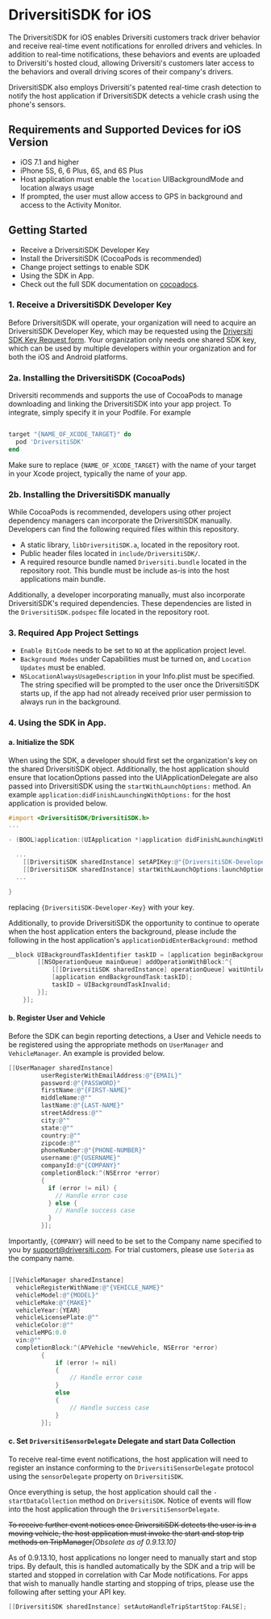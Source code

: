 # DriversitiSDK for iOS

The DriversitiSDK for iOS enables Driversiti customers track driver behavior and receive real-time event notifications for enrolled drivers and vehicles. In addition to real-time notifications, these behaviors and events are uploaded to Driversiti's hosted cloud, allowing Driversiti's customers later access to the behaviors and overall driving scores of their company's drivers.

DriversitiSDK also employs Driversiti's patented real-time crash detection to notify the host application if DriversitiSDK detects a vehicle crash using the phone's sensors.

## Requirements and Supported Devices for iOS Version
- iOS 7.1 and higher
- iPhone 5S, 6, 6 Plus, 6S, and 6S Plus
- Host application must enable the `location` UIBackgroundMode and location always usage
- If prompted, the user must allow access to GPS in background and access to the Activity Monitor.

## Getting Started

- Receive a DriversitiSDK Developer Key
- Install the DriversitiSDK (CocoaPods is recommended)
- Change project settings to enable SDK
- Using the SDK in App.
- Check out the full SDK documentation on [cocoadocs](http://cocoadocs.org/docsets/DriversitiSDK/).

### 1. Receive a DriversitiSDK Developer Key

Before DriversitiSDK will operate, your organization will need to acquire an DriversitiSDK Developer Key, which may be requested using the [Driversiti SDK Key Request form](http://goo.gl/forms/YSSuYZ16Rk). Your organization only needs one shared SDK key, which can be used by multiple developers within your organization and for both the iOS and Android platforms.

### 2a. Installing the DriversitiSDK (CocoaPods)

Driversiti recommends and supports the use of CocoaPods to manage downloading and linking the DriversitiSDK into your app project. To integrate, simply specify it in your Podfile. For example

```ruby

target "{NAME_OF_XCODE_TARGET}" do
  pod 'DriversitiSDK'
end
```

Make sure to replace ``{NAME_OF_XCODE_TARGET}`` with the name of your target in your Xcode project, typically the name of your app.

### 2b. Installing the DriversitiSDK manually

While CocoaPods is recommended, developers using other project dependency managers can incorporate the DriversitiSDK manually. Developers can find the following required files within this repository.
- A static library, `libDriversitiSDK.a`, located in the repository root.  
- Public header files located in ``include/DriversitiSDK/``.
- A required resource bundle named `Driversiti.bundle` located in the repository root. This bundle must be include as-is into the host applications main bundle.

Additionally, a developer incorporating manually, must also incorporate DriversitiSDK's required dependencies. These dependencies are listed in the ``DriversitiSDK.podspec`` file located in the repository root.

### 3. Required App Project Settings

- ``Enable BitCode`` needs to be set to ``NO`` at the application project level.
- ``Background Modes`` under Capabilities must be turned on, and ``Location Updates`` must be enabled.
- ``NSLocationAlwaysUsageDescription`` in your Info.plist must be specified. The string specified will be prompted to the user once the DriversitiSDK starts up, if the app had not already received prior user permission to always run in the background.

### 4. Using the SDK in App.

#### a. Initialize the SDK

When using the SDK, a developer should first set the organization's key on the shared DriversitiSDK object. Additionally, the host application should ensure that locationOptions passed into the UIApplicationDelegate are also passed into DriversitiSDK using the ``startWithLaunchOptions:`` method.  An example ``application:didFinishLaunchingWithOptions:`` for the host application is provided below.

```objective-c
#import <DriversitiSDK/DriversitiSDK.h>
...

- (BOOL)application:(UIApplication *)application didFinishLaunchingWithOptions:(NSDictionary *)launchOptions {

  ...
	[[DriversitiSDK sharedInstance] setAPIKey:@"{DriversitiSDK-Developer-Key}"]
	[[DriversitiSDK sharedInstance] startWithLaunchOptions:launchOptions];
  ...

}
```

replacing ``{DriversitiSDK-Developer-Key}`` with your key.

Additionally, to provide DriversitiSDK the opportunity to continue to operate when the host application enters the background, please include the following in the host application's ``applicationDidEnterBackground:`` method

```objective-c
__block UIBackgroundTaskIdentifier taskID = [application beginBackgroundTaskWithExpirationHandler:^{
		[[NSOperationQueue mainQueue] addOperationWithBlock:^{
			[[[DriversitiSDK sharedInstance] operationQueue] waitUntilAllOperationsAreFinished];
			[application endBackgroundTask:taskID];
			taskID = UIBackgroundTaskInvalid;
		}];
	}];
```



#### b. Register User and Vehicle

Before the SDK can begin reporting detections, a User and Vehicle needs to be registered using the appropriate methods on ``UserManager`` and ``VehicleManager``. An example is provided below.

```objective-c
[[UserManager sharedInstance]
		 userRegisterWithEmailAddress:@"{EMAIL}"
		 password:@"{PASSWORD}"
		 firstName:@"{FIRST-NAME}"
		 middleName:@""
		 lastName:@"{LAST-NAME}"
		 streetAddress:@""
		 city:@""
		 state:@""
		 country:@""
		 zipcode:@""
		 phoneNumber:@"{PHONE-NUMBER}"
		 username:@"{USERNAME}"
		 companyId:@"{COMPANY}"
		 completionBlock:^(NSError *error)
		 {
           if (error != nil) {
             // Handle error case
           } else {
             // Handle success case
           }
		 }];
```

Importantly, ``{COMPANY}`` will need to be set to the Company name specified to you by <support@driversiti.com>. For trial customers, please use ``Soteria`` as the company name.

```objective-c

[[VehicleManager sharedInstance]
  vehicleRegisterWithName:@"{VEHICLE_NAME}"
  vehicleModel:@"{MODEL}"
  vehicleMake:@"{MAKE}"
  vehicleYear:{YEAR}
  vehicleLicensePlate:@""
  vehicleColor:@""
  vehicleMPG:0.0
  vin:@""
  completionBlock:^(APVehicle *newVehicle, NSError *error)
		 {
			 if (error != nil)
			 {
				 // Handle error case
			 }
			 else
			 {
				 // Handle success case
			 }
		 }];
```

#### c. Set ``DriversitiSensorDelegate`` Delegate and start Data Collection

To receive real-time event notifications, the host application will need to register an instance conforming to the ``DriversitiSensorDelegate`` protocol using the ``sensorDelegate`` property on ``DriversitiSDK``.

Once everything is setup, the host application should call the ``-startDataCollection`` method on ``DriversitiSDK``.  Notice of events will flow into the host application through the ``DriversitiSensorDelegate``.

~~To receive further event notices once DriversitiSDK detects the user is in a moving vehicle, the host application must invoke the start and stop trip methods on TripManager~~_[Obsolete as of 0.9.13.10]_

As of 0.9.13.10, host applications no longer need to manually start and stop trips. By default, this is handled automatically by the SDK and a trip will be started and stopped in correlation with Car Mode notifications. For apps that wish to manually handle starting and stopping of trips, please use the following after setting your API key.

```objective-c
[[DriversitiSDK sharedInstance] setAutoHandleTripStartStop:FALSE];
```
